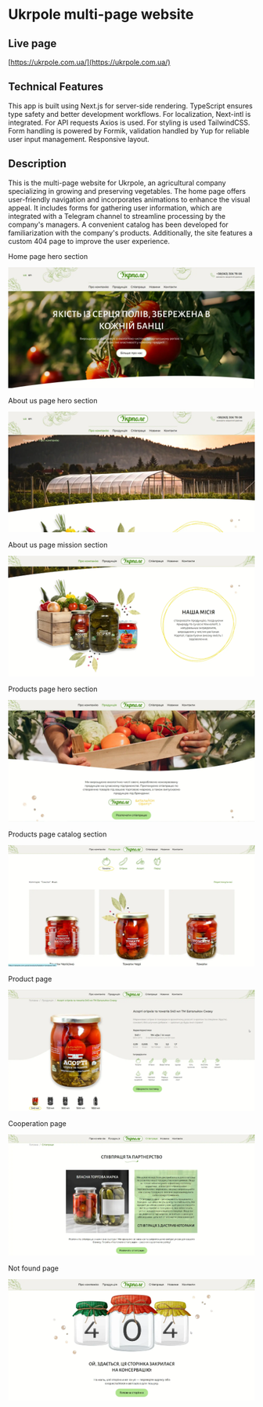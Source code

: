 # Ukrpole multi-page website

## Live page

[https://ukrpole.com.ua/](https://ukrpole.com.ua/)

## Technical Features

This app is built using Next.js for server-side rendering. TypeScript ensures type safety and better development workflows. For localization, Next-intl is integrated. For API requests Axios is used. For styling is used TailwindCSS. Form handling is powered by Formik, validation handled by Yup for reliable user input management. Responsive layout.

## Description

This is the multi-page website for Ukrpole, an agricultural company specializing in growing and preserving vegetables. The home page offers user-friendly navigation and incorporates animations to enhance the visual appeal. It includes forms for gathering user information, which are integrated with a Telegram channel to streamline processing by the company's managers. A convenient catalog has been developed for familiarization with the company's products. Additionally, the site features a custom 404 page to improve the user experience.

Home page hero section

![Hero](/public/images/screenshots/home-page-hero-section.webp)

About us page hero section

![About](/public/images/screenshots/about-page-hero-section.webp)

About us page mission section

![Mission](/public/images/screenshots/about-page-mission-section.webp)

Products page hero section

![Products](/public/images/screenshots/products-page-hero-section.webp)

Products page catalog section

![Catalog](/public/images/screenshots/products-page-catalog-section.webp)

Product page

![Product](/public/images/screenshots/product-page-info-section.webp)

Cooperation page

![Cooperation](/public/images/screenshots/cooperation-page.webp)

Not found page

![Not found page](/public/images/screenshots/not-found-page.webp)
